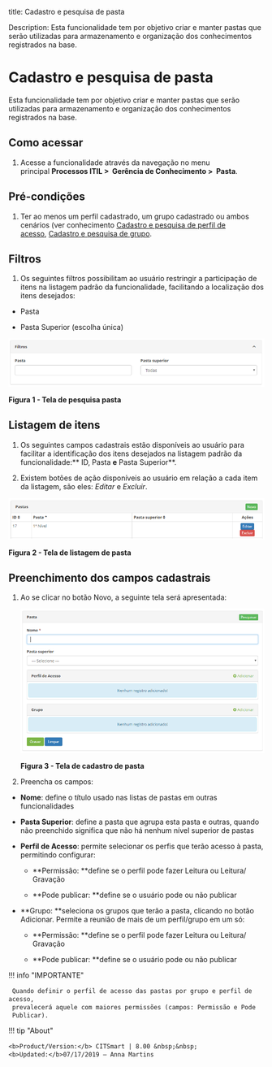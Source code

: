 title: Cadastro e pesquisa de pasta

Description: Esta funcionalidade tem por objetivo criar e manter pastas que
serão utilizadas para armazenamento e organização dos conhecimentos registrados
na base.

# Cadastro e pesquisa de pasta

Esta funcionalidade tem por objetivo criar e manter pastas que serão utilizadas
para armazenamento e organização dos conhecimentos registrados na base.

Como acessar
-----------

1.  Acesse a funcionalidade através da navegação no menu
    principal **Processos ITIL >  Gerência de Conhecimento >  Pasta**.

Pré-condições
-------------

1.  Ter ao menos um perfil cadastrado, um grupo cadastrado ou ambos cenários
    (ver conhecimento [Cadastro e pesquisa de perfil de
    acesso](), [Cadastro
    e pesquisa de
    grupo]().

Filtros
------

1.  Os seguintes filtros possibilitam ao usuário restringir a participação de
    itens na listagem padrão da funcionalidade, facilitando a localização dos
    itens desejados:

-   Pasta

-   Pasta Superior (escolha única)

![Criar](images/folder-1.png)

**Figura 1 - Tela de pesquisa pasta**

Listagem de itens
----------------

1.  Os seguintes campos cadastrais estão disponíveis ao usuário para facilitar a
    identificação dos itens desejados na listagem padrão da
    funcionalidade:** ID, Pasta **e** Pasta Superior**.

2.  Existem botões de ação disponíveis ao usuário em relação a cada item da
    listagem, são eles: *Editar* e *Excluir*.

![Criar](images/folder-2.png)

**Figura 2 - Tela de listagem de pasta**

Preenchimento dos campos cadastrais
---------------------------------

1.  Ao se clicar no botão Novo, a seguinte tela será apresentada:

    ![Criar](images/folder-3.png)

    **Figura 3 - Tela de cadastro de pasta**

1.  Preencha os campos:

-   **Nome**: define o título usado nas listas de pastas em outras
    funcionalidades

-   **Pasta Superior**: define a pasta que agrupa esta pasta e outras, quando
    não preenchido significa que não há nenhum nível superior de pastas

-   **Perfil de Acesso**: permite selecionar os perfis que terão acesso à pasta,
    permitindo configurar:

    -   **Permissão: **define se o perfil pode fazer Leitura ou Leitura/
        Gravação

    -   **Pode publicar: **define se o usuário pode ou não publicar

-   **Grupo: **seleciona os grupos que terão a pasta, clicando no botão
    Adicionar. Permite a reunião de mais de um perfil/grupo em um só:

    -   **Permissão: **define se o perfil pode fazer Leitura ou Leitura/
        Gravação

    -   **Pode publicar: **define se o usuário pode ou não publicar

!!! info "IMPORTANTE"

     Quando definir o perfil de acesso das pastas por grupo e perfil de acesso,
     prevalecerá aquele com maiores permissões (campos: Permissão e Pode
     Publicar).


!!! tip "About"

    <b>Product/Version:</b> CITSmart | 8.00 &nbsp;&nbsp;
    <b>Updated:</b>07/17/2019 – Anna Martins
